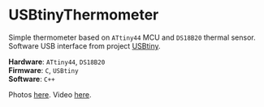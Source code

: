 USBtinyThermometer
==================

Simple thermometer based on `ATtiny44` MCU and `DS18B20` thermal sensor.   
Software USB interface from project [USBtiny](http://www.xs4all.nl/~dicks/avr/usbtiny/).

**Hardware**: `ATtiny44`, `DS18B20`   
**Firmware**: `C`, `USBtiny`   
**Software**: `C++`

Photos [here](http://www.flickr.com/photos/brunql/sets/72157625642537985/).
Video [here](http://www.youtube.com/watch?v=7PbmH23QKaU).
